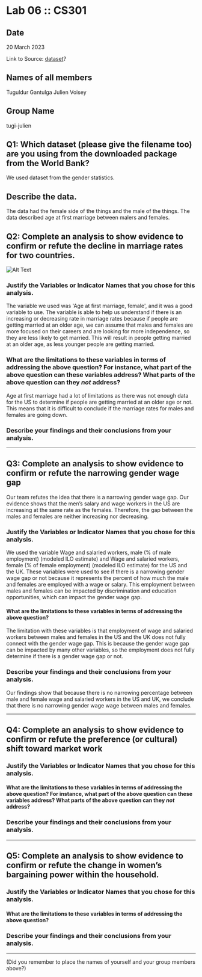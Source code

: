 # Lab 06 :: CS301

## Date

20 March 2023

Link to Source: [dataset](https://datacatalog.worldbank.org/search/dataset/0037654/Gender-Statistics)?

## Names of all members 

Tuguldur Gantulga
Julien Voisey

## Group Name

tugi-julien

## Q1: Which dataset (please give the filename too) are you using from the downloaded package from the World Bank?

We used dataset from the gender statistics.

## Describe the data.

The data had the female side of the things and the male of the things. The data described age at first marriage between malers and females.

## Q2: Complete an analysis to show evidence to confirm or refute the decline in marriage rates for two countries. 

![Alt Text](../src/marriage_rate/)


### Justify the Variables or Indicator Names that you chose for this analysis. 

The variable we used was 'Age at first marriage, female', and it was a good variable to use. The variable is able to help us understand if there is an increasing or decreasing rate in marriage rates because if people are getting married at an older age, we can assume that males and females are more focused on their careers and are looking for more independence, so they are less likely to get married. This will result in people getting married at an older age, as less younger people are getting married.


### What are the limitations to these variables in terms of addressing the above question? For instance, what part of the above question can these variables address? What parts of the above question can they _not_ address?

Age at first marriage had a lot of limitations as there was not enough data for the US to determine if people are getting married at an older age or not. This means that it is difficult to conclude if the marriage rates for males and females are going down.

### Describe your findings and their conclusions from your analysis.



---

## Q3: Complete an analysis to show evidence to confirm or refute the narrowing gender wage gap

Our team refutes the idea that there is a narrowing gender wage gap. Our evidence shows that the men’s salary and wage workers in the US are increasing at the same rate as the females. Therefore, the gap between the males and females are neither increasing nor decreasing.

### Justify the Variables or Indicator Names that you chose for this analysis. 

We used the variable Wage and salaried workers, male (% of male employment) (modeled ILO estimate) and Wage and salaried workers, female (% of female employment) (modeled ILO estimate) for the US and the UK. These variables were used to see if there is a narrowing gender wage gap or not because it represents the percent of how much the male and females are employed with a wage or salary. This employment between males and females can be impacted by discrimination and education opportunities, which can impact the gender wage gap.

#### What are the limitations to these variables in terms of addressing the above question? 

The limitation with these variables is that employment of wage and salaried workers between males and females in the US and the UK does not fully connect with the gender wage gap. This is because the gender wage gap can be impacted by many other variables, so the employment does not fully determine if there is a gender wage gap or not.

### Describe your findings and their conclusions from your analysis.

Our findings show that because there is no narrowing percentage between male and female wage and salaried workers in the US and UK, we conclude that there is no narrowing gender wage wage between males and females.

---

## Q4: Complete an analysis to show evidence to confirm or refute the preference (or cultural) shift toward market work



### Justify the Variables or Indicator Names that you chose for this analysis. 



#### What are the limitations to these variables in terms of addressing the above question? For instance, what part of the above question can these variables address? What parts of the above question can they _not_ address?



### Describe your findings and their conclusions from your analysis.



---

## Q5: Complete an analysis to show evidence to confirm or refute the change in women’s bargaining power within the household.



### Justify the Variables or Indicator Names that you chose for this analysis. 



#### What are the limitations to these variables in terms of addressing the above question? 



### Describe your findings and their conclusions from your analysis.



---

(Did you remember to place the names of yourself and your group members above?)